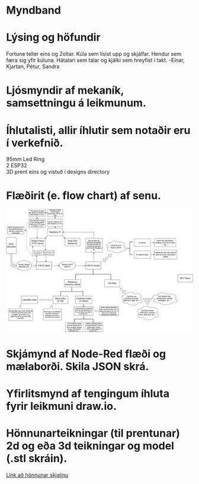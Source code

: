 # Myndband

# Lýsing og höfundir
Fortune teller eins og Zoltar. Kúla sem lísist upp og skjálfar. Hendur sem færa sig yfir kúluna. Hátalari sem talar og kjálki sem hreyfist í takt.
-Einar, Kjartan, Pétur, Sandra

# Ljósmyndir af mekaník, samsettningu á leikmunum.

# Íhlutalisti, allir íhlutir sem notaðir eru í verkefnið.
95mm Led Ring
<br>
2 ESP32
<br>
3D prent eins og vistuð í designs directory
# Flæðirit (e. flow chart) af senu.
<img src="/designs/Half_finished_flowchart.drawio.png"></img>
# Skjámynd af Node-Red flæði og mælaborði. Skila JSON skrá.

# Yfirlitsmynd af tengingum íhluta fyrir leikmuni draw.io.

# Hönnunarteikningar (til prentunar) 2d og eða 3d teikningar og model (.stl skráin).
[Link að hönnunar skjalinu](https://github.com/Hoovy00/VESM2/tree/main/designs)
